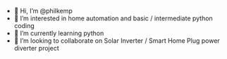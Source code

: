 - 👋 Hi, I’m @philkemp
- 👀 I’m interested in home automation and basic / intermediate python coding
- 🌱 I’m currently learning python
- 💞️ I’m looking to collaborate on Solar Inverter / Smart Home Plug power diverter project

<!---
philkemp/philkemp is a ✨ special ✨ repository because its `README.md` (this file) appears on your GitHub profile.
You can click the Preview link to take a look at your changes.
--->
